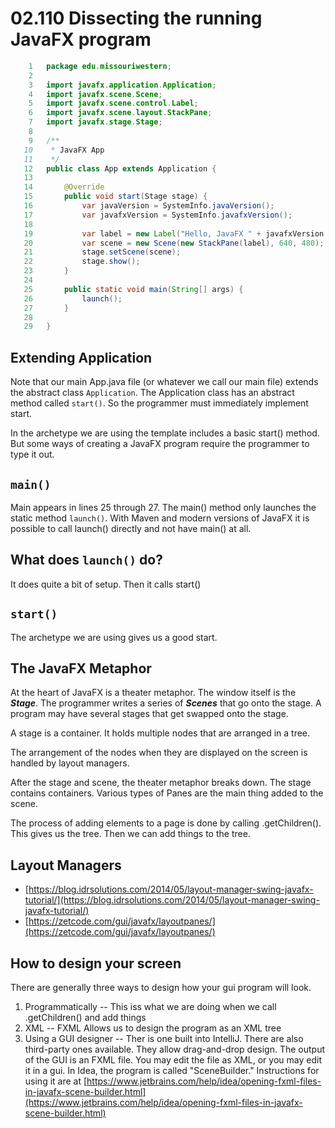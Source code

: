 # 02.110 Dissecting the running JavaFX program

```java
    1	package edu.missouriwestern;
    2	
    3	import javafx.application.Application;
    4	import javafx.scene.Scene;
    5	import javafx.scene.control.Label;
    6	import javafx.scene.layout.StackPane;
    7	import javafx.stage.Stage;
    8	
    9	/**
   10	 * JavaFX App
   11	 */
   12	public class App extends Application {
   13	
   14	    @Override
   15	    public void start(Stage stage) {
   16	        var javaVersion = SystemInfo.javaVersion();
   17	        var javafxVersion = SystemInfo.javafxVersion();
   18	
   19	        var label = new Label("Hello, JavaFX " + javafxVersion + ", running on Java " + javaVersion + ".");
   20	        var scene = new Scene(new StackPane(label), 640, 480);
   21	        stage.setScene(scene);
   22	        stage.show();
   23	    }
   24	
   25	    public static void main(String[] args) {
   26	        launch();
   27	    }
   28	
   29	}
```

## Extending Application

Note that our main App.java file (or whatever we call our main file) extends the abstract class `Application`.  The Application class has an abstract method called `start()`.  So the programmer must immediately implement start.

In the archetype we are using the template includes a basic start() method.  But some ways of creating a JavaFX program require the programmer to type it out.

## `main()`

Main appears in lines 25 through 27.  The main() method only launches the static method `launch()`.  With Maven and modern versions of JavaFX it is possible to call launch() directly and not have main() at all.

## What does `launch()` do?

It does quite a bit of setup.  Then it calls start()

## `start()`

The archetype we are using gives us a good start.

## The JavaFX Metaphor

At the heart of JavaFX is a theater metaphor.  The window itself is the ***Stage***.  The programmer writes a series of ***Scenes*** that go onto the stage.  A program may have several stages that get swapped onto the stage.

A stage is a container.  It holds multiple nodes that are arranged in a tree.  

The arrangement of the nodes when they are displayed on the screen is handled by layout managers.

After the stage and scene, the theater metaphor breaks down.  The stage contains containers.  Various types of Panes are the main thing added to the scene. 

The process of adding elements to a page is done by calling .getChildren().  This gives us the tree.  Then we can add things to the tree.

## Layout Managers

* [https://blog.idrsolutions.com/2014/05/layout-manager-swing-javafx-tutorial/](https://blog.idrsolutions.com/2014/05/layout-manager-swing-javafx-tutorial/)
* [https://zetcode.com/gui/javafx/layoutpanes/](https://zetcode.com/gui/javafx/layoutpanes/)


## How to design your screen

There are generally three ways to design how your gui program will look.

1. Programmatically -- This iss what we are doing when we call .getChildren() and add things
2. XML -- FXML Allows us to design the program as an XML tree
3. Using a GUI designer -- Ther is one built into IntelliJ.  There are also third-party ones available.  They allow drag-and-drop design.  The output of the GUI is an FXML file.  You may edit the file as XML, or you may edit it in a gui.  In Idea, the program is called "SceneBuilder."  Instructions for using it are at [https://www.jetbrains.com/help/idea/opening-fxml-files-in-javafx-scene-builder.html](https://www.jetbrains.com/help/idea/opening-fxml-files-in-javafx-scene-builder.html)